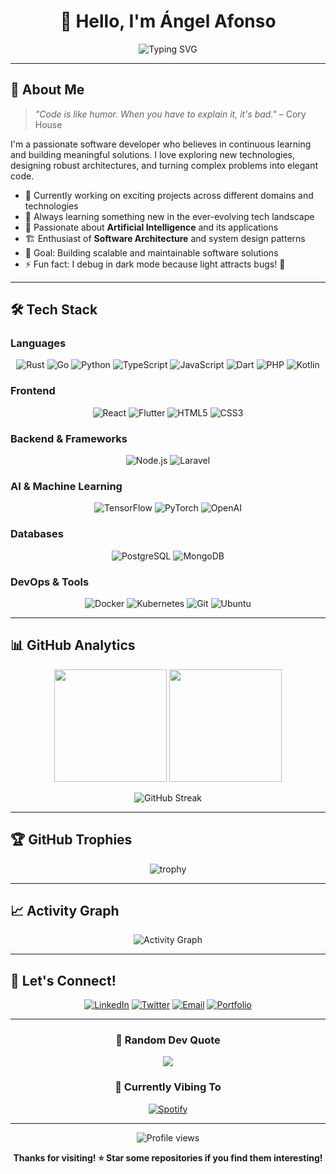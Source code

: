 <div align="center">
  
# 👋 Hello, I'm Ángel Afonso

<img src="https://readme-typing-svg.herokuapp.com?font=Fira+Code&size=22&duration=3000&pause=1000&color=79FF97&center=true&vCenter=true&width=600&lines=Full-Stack+Developer;AI+Enthusiast;Software+Architecture+Lover;Building+the+Future+with+Code" alt="Typing SVG" />

</div>

---

## 🚀 About Me

> *"Code is like humor. When you have to explain it, it's bad."* – Cory House

I'm a passionate software developer who believes in continuous learning and building meaningful solutions. I love exploring new technologies, designing robust architectures, and turning complex problems into elegant code.

- 🔭 Currently working on exciting projects across different domains and technologies
- 🌱 Always learning something new in the ever-evolving tech landscape
- 🤖 Passionate about **Artificial Intelligence** and its applications
- 🏗️ Enthusiast of **Software Architecture** and system design patterns
- 🎯 Goal: Building scalable and maintainable software solutions
- ⚡ Fun fact: I debug in dark mode because light attracts bugs! 🐛

---

## 🛠️ Tech Stack

### Languages
<div align="center">

![Rust](https://img.shields.io/badge/Rust-000000?style=for-the-badge&logo=rust&logoColor=white)
![Go](https://img.shields.io/badge/Go-00ADD8?style=for-the-badge&logo=go&logoColor=white)
![Python](https://img.shields.io/badge/Python-3776AB?style=for-the-badge&logo=python&logoColor=white)
![TypeScript](https://img.shields.io/badge/TypeScript-007ACC?style=for-the-badge&logo=typescript&logoColor=white)
![JavaScript](https://img.shields.io/badge/JavaScript-F7DF1E?style=for-the-badge&logo=javascript&logoColor=black)
![Dart](https://img.shields.io/badge/Dart-0175C2?style=for-the-badge&logo=dart&logoColor=white)
![PHP](https://img.shields.io/badge/PHP-777BB4?style=for-the-badge&logo=php&logoColor=white)
![Kotlin](https://img.shields.io/badge/Kotlin-0095D5?style=for-the-badge&logo=kotlin&logoColor=white)

</div>

### Frontend
<div align="center">

![React](https://img.shields.io/badge/React-20232A?style=for-the-badge&logo=react&logoColor=61DAFB)
![Flutter](https://img.shields.io/badge/Flutter-02569B?style=for-the-badge&logo=flutter&logoColor=white)
![HTML5](https://img.shields.io/badge/HTML5-E34F26?style=for-the-badge&logo=html5&logoColor=white)
![CSS3](https://img.shields.io/badge/CSS3-1572B6?style=for-the-badge&logo=css3&logoColor=white)

</div>

### Backend & Frameworks
<div align="center">

![Node.js](https://img.shields.io/badge/Node.js-43853D?style=for-the-badge&logo=node.js&logoColor=white)
![Laravel](https://img.shields.io/badge/Laravel-FF2D20?style=for-the-badge&logo=laravel&logoColor=white)

</div>

### AI & Machine Learning
<div align="center">

![TensorFlow](https://img.shields.io/badge/TensorFlow-FF6F00?style=for-the-badge&logo=tensorflow&logoColor=white)
![PyTorch](https://img.shields.io/badge/PyTorch-EE4C2C?style=for-the-badge&logo=pytorch&logoColor=white)
![OpenAI](https://img.shields.io/badge/OpenAI-412991?style=for-the-badge&logo=openai&logoColor=white)

</div>

### Databases
<div align="center">

![PostgreSQL](https://img.shields.io/badge/PostgreSQL-316192?style=for-the-badge&logo=postgresql&logoColor=white)
![MongoDB](https://img.shields.io/badge/MongoDB-4EA94B?style=for-the-badge&logo=mongodb&logoColor=white)

</div>

### DevOps & Tools
<div align="center">

![Docker](https://img.shields.io/badge/Docker-2496ED?style=for-the-badge&logo=docker&logoColor=white)
![Kubernetes](https://img.shields.io/badge/Kubernetes-326CE5?style=for-the-badge&logo=kubernetes&logoColor=white)
![Git](https://img.shields.io/badge/Git-F05032?style=for-the-badge&logo=git&logoColor=white)
![Ubuntu](https://img.shields.io/badge/Ubuntu-E95420?style=for-the-badge&logo=ubuntu&logoColor=white)

</div>

---

## 📊 GitHub Analytics

<div align="center">
  
<img height="180em" src="https://github-readme-stats.vercel.app/api?username=angel-afonso&show_icons=true&theme=tokyonight&include_all_commits=true&count_private=true"/>
<img height="180em" src="https://github-readme-stats.vercel.app/api/top-langs/?username=angel-afonso&layout=compact&langs_count=8&theme=tokyonight"/>

</div>

<div align="center">
  
![GitHub Streak](https://github-readme-streak-stats.herokuapp.com/?user=angel-afonso&theme=tokyonight)

</div>

---

## 🏆 GitHub Trophies

<div align="center">
  
![trophy](https://github-profile-trophy.vercel.app/?username=angel-afonso&theme=tokyonight&no-frame=false&no-bg=false&margin-w=4)

</div>

---

## 📈 Activity Graph

<div align="center">
  
![Activity Graph](https://github-readme-activity-graph.vercel.app/graph?username=angel-afonso&theme=tokyo-night)

</div>

---

## 🤝 Let's Connect!

<div align="center">

[![LinkedIn](https://img.shields.io/badge/LinkedIn-0077B5?style=for-the-badge&logo=linkedin&logoColor=white)](https://linkedin.com/in/angel-afonso)
[![Twitter](https://img.shields.io/badge/Twitter-1DA1F2?style=for-the-badge&logo=twitter&logoColor=white)](https://twitter.com/angel_afonso)
[![Email](https://img.shields.io/badge/Email-D14836?style=for-the-badge&logo=gmail&logoColor=white)](mailto:angel.afonso@example.com)
[![Portfolio](https://img.shields.io/badge/Portfolio-000000?style=for-the-badge&logo=About.me&logoColor=white)](https://angel-afonso.dev)

</div>

---

<div align="center">
  
### 💭 Random Dev Quote
![](https://quotes-github-readme.vercel.app/api?type=horizontal&theme=tokyonight)

### 🎵 Currently Vibing To
[![Spotify](https://spotify-github-profile.vercel.app/api/spotify-playing)](https://spotify-github-profile.vercel.app/api/spotify-playing)

---

<img src="https://komarev.com/ghpvc/?username=angel-afonso&label=Profile%20views&color=0e75b6&style=flat" alt="Profile views" />

**Thanks for visiting! ⭐ Star some repositories if you find them interesting!**

</div>